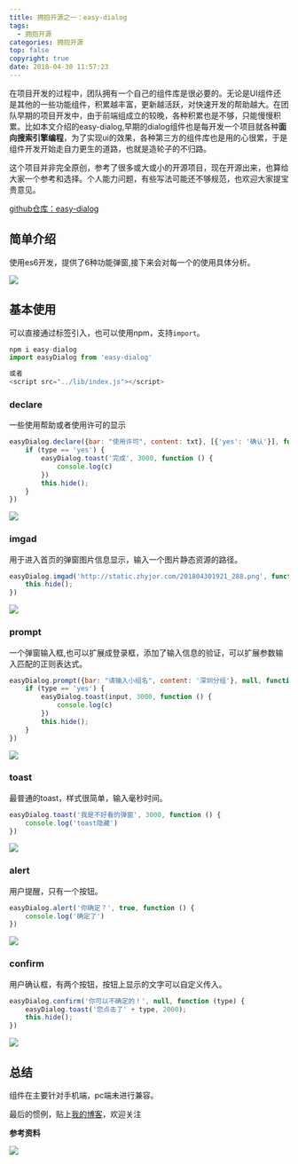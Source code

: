 ```yaml
---
title: 拥抱开源之一：easy-dialog
tags:
  - 拥抱开源
categories: 拥抱开源
top: false
copyright: true
date: 2018-04-30 11:57:23
---
```

在项目开发的过程中，团队拥有一个自己的组件库是很必要的。无论是UI组件还是其他的一些功能组件，积累越丰富，更新越活跃，对快速开发的帮助越大。在团队早期的项目开发中，由于前端组成立的较晚，各种积累也是不够，只能慢慢积累。比如本文介绍的easy-dialog,早期的dialog组件也是每开发一个项目就各种**面向搜索引擎编程**，为了实现ui的效果，各种第三方的组件库也是用的心很累，于是组件开发开始走自力更生的道路，也就是造轮子的不归路。
<!--more-->
这个项目并非完全原创，参考了很多或大或小的开源项目，现在开源出来，也算给大家一个参考和选择。个人能力问题，有些写法可能还不够规范，也欢迎大家提宝贵意见。

[github仓库：easy-dialog](https://github.com/zhyjor/easy-dialog)

## 简单介绍

使用es6开发，提供了6种功能弹窗,接下来会对每一个的使用具体分析。

![](http://static.zhyjor.com/201804301931_871.png)

## 基本使用

可以直接通过标签引入，也可以使用npm，支持`import`。
```js
npm i easy-dialog
import easyDialog from 'easy-dialog'

或者
<script src="../lib/index.js"></script>
```

### declare
一些使用帮助或者使用许可的显示
```js
easyDialog.declare({bar: "使用许可", content: txt}, [{'yes': '确认'}], function (type, input, c) {
    if (type == 'yes') {
        easyDialog.toast('完成', 3000, function () {
            console.log(c)
        })
        this.hide();
    }
})
```
![](http://static.zhyjor.com/201804301927_189.png)

### imgad

用于进入首页的弹窗图片信息显示，输入一个图片静态资源的路径。

```js
easyDialog.imgad('http://static.zhyjor.com/201804301921_288.png', function () {
    this.hide();
})
```

![](http://static.zhyjor.com/201804301935_318.png)

### prompt

一个弹窗输入框,也可以扩展成登录框，添加了输入信息的验证，可以扩展参数输入匹配的正则表达式。

```js
easyDialog.prompt({bar: "请输入小组名", content: '深圳分组'}, null, function (type, input, c) {
    if (type == 'yes') {
        easyDialog.toast(input, 3000, function () {
            console.log(c)
        })
        this.hide();
    } 
})
```

![](http://static.zhyjor.com/201804301938_302.png)

### toast

最普通的toast，样式很简单，输入毫秒时间。

```js
easyDialog.toast('我是不好看的弹窗', 3000, function () {
    console.log('toast隐藏')
})
```

![](http://static.zhyjor.com/201804301943_200.png)

### alert

用户提醒，只有一个按钮。

```js
easyDialog.alert('你确定？', true, function () {
    console.log('确定了')
})
```
![](http://static.zhyjor.com/201804301945_643.png)

### confirm

用户确认框，有两个按钮，按钮上显示的文字可以自定义传入。

```js
easyDialog.confirm('你可以不确定的！', null, function (type) {
    easyDialog.toast('您点击了' + type, 2000);
    this.hide();
})
```
![](http://static.zhyjor.com/201804301950_655.png)

## 总结
组件在主要针对手机端，pc端未进行兼容。

最后的惯例，贴上[我的博客](https://github.com/zhyjor/homepage-index)，欢迎关注

**参考资料**
[]()

![](http://static.zhyjor.com/wexin.png)

